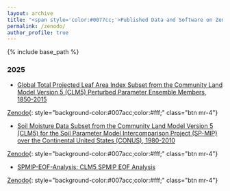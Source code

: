 ```yaml
---
layout: archive
title: "<span style='color:#0077cc;'>Published Data and Software on Zenodo</span>"
permalink: /zenodo/
author_profile: true
---
```


{% include base_path %}

### 2025
* [Global Total Projected Leaf Area Index Subset from the Community Land Model Version 5 (CLM5) Perturbed Parameter Ensemble Members, 1850-2015](https://zenodo.org/records/15170936)  

[Zenodo](https://zenodo.org/records/15170936){: style="background-color:#007acc;color:#fff;" class="btn mr-4"}


* [Soil Moisture Data Subset from the Community Land Model Version 5 (CLM5) for the Soil Parameter Model Intercomparison Project (SP-MIP) over the Continental United States (CONUS), 1980-2010](https://zenodo.org/records/15078448)  

[Zenodo](https://zenodo.org/records/15078448){: style="background-color:#007acc;color:#fff;" class="btn mr-4"}

* [SPMIP-EOF-Analysis: CLM5 SPMIP EOF Analysis](https://zenodo.org/records/14888812)  

[Zenodo](https://zenodo.org/records/14888812){: style="background-color:#007acc;color:#fff;" class="btn mr-4"}


